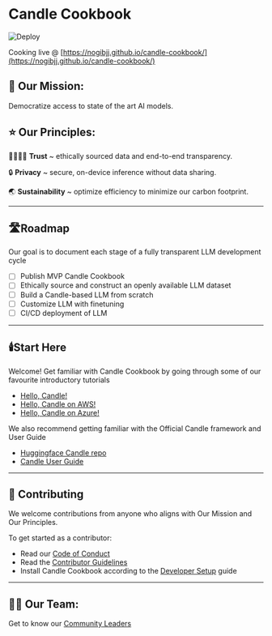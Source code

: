 # Candle Cookbook

![Deploy](https://github.com/nogibjj/candle-cookbook/actions/workflows/deploy.yml/badge.svg)

Cooking live @ [https://nogibjj.github.io/candle-cookbook/](https://nogibjj.github.io/candle-cookbook/)

## 🚀 Our Mission:

Democratize access to state of the art AI models.

## ⭐ Our Principles: 

🫱🏾‍🫲🏼 **Trust** ~ ethically sourced data and end-to-end transparency.

🔒 **Privacy** ~ secure, on-device inference without data sharing.

🌏 **Sustainability** ~ optimize efficiency to minimize our carbon footprint.

<hr>

## 🛣️Roadmap

Our goal is to document each stage of a fully transparent LLM development cycle

- [ ] Publish MVP Candle Cookbook
- [ ] Ethically source and construct an openly available LLM dataset
- [ ] Build a Candle-based LLM from scratch
- [ ] Customize LLM with finetuning
- [ ] CI/CD deployment of LLM

<hr>

## 🕯️Start Here

Welcome! Get familiar with Candle Cookbook by going through some of our favourite introductory tutorials

* [Hello, Candle!](./src/local/hello-candle.md)
* [Hello, Candle on AWS!](./src/aws/hello-aws.md)
* [Hello, Candle on Azure!](./src/azure/hello-azure.md)

We also recommend getting familiar with the Official Candle framework and User Guide

* [Huggingface Candle repo](https://github.com/huggingface/candle)
* [Candle User Guide](https://huggingface.github.io/candle/index.html)

<hr>

## 🌱 Contributing

We welcome contributions from anyone who aligns with Our Mission and Our Principles.

To get started as a contributor:

* Read our [Code of Conduct](./CODE_OF_CONDUCT.md)
* Read the [Contributor Guidelines](./CONTRIBUTING.md)
* Install Candle Cookbook according to the [Developer Setup](./docs/DEV_ENV.md) guide

<hr>

## 🧑‍🍳 Our Team: 

Get to know our [Community Leaders](./TEAM.md)
